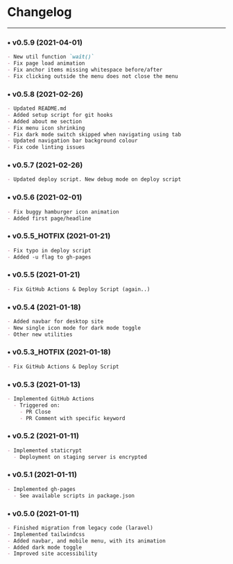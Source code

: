 # Changelog
<hr>

### • v0.5.9 (2021-04-01)
```markdown
- New util function `wait()`
- Fix page load animation
- Fix anchor items missing whitespace before/after
- Fix clicking outside the menu does not close the menu
```

### • v0.5.8 (2021-02-26)
```markdown
- Updated README.md
- Added setup script for git hooks
- Added about me section
- Fix menu icon shrinking
- Fix dark mode switch skipped when navigating using tab
- Updated navigation bar background colour
- Fix code linting issues
```

### • v0.5.7 (2021-02-26)
```markdown
- Updated deploy script. New debug mode on deploy script
```

### • v0.5.6 (2021-02-01)
```markdown
- Fix buggy hamburger icon animation
- Added first page/headline
```

### • v0.5.5_HOTFIX (2021-01-21)
```markdown
- Fix typo in deploy script
- Added -u flag to gh-pages
```

### • v0.5.5 (2021-01-21)
```markdown
- Fix GitHub Actions & Deploy Script (again..)
```

### • v0.5.4 (2021-01-18)
```markdown
- Added navbar for desktop site
- New single icon mode for dark mode toggle
- Other new utilities
```

### • v0.5.3_HOTFIX (2021-01-18)
```markdown
- Fix GitHub Actions & Deploy Script
```

### • v0.5.3 (2021-01-13)
```markdown
- Implemented GitHub Actions
  - Triggered on:
    - PR Close
    - PR Comment with specific keyword
```

### • v0.5.2 (2021-01-11)
```markdown
- Implemented staticrypt
  - Deployment on staging server is encrypted
```

### • v0.5.1 (2021-01-11)
```markdown
- Implemented gh-pages
  - See available scripts in package.json
```

### • v0.5.0 (2021-01-11)
```markdown
- Finished migration from legacy code (laravel)
- Implemented tailwindcss
- Added navbar, and mobile menu, with its animation
- Added dark mode toggle
- Improved site accessibility
```

